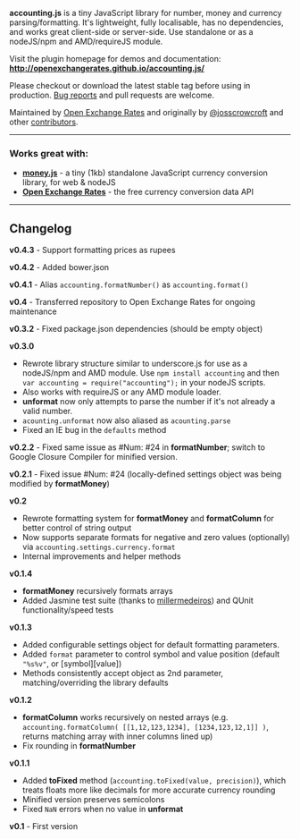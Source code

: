 **accounting.js** is a tiny JavaScript library for number, money and currency parsing/formatting. It's lightweight, fully localisable, has no dependencies, and works great client-side or server-side. Use standalone or as a nodeJS/npm and AMD/requireJS module.

Visit the plugin homepage for demos and documentation: **http://openexchangerates.github.io/accounting.js/**

Please checkout or download the latest stable tag before using in production. [Bug reports](https://github.com/openexchangerates/accounting.js/issues) and pull requests are welcome.

Maintained by [Open Exchange Rates](https://openexchangerates.org "Free reliable exchange rates/currency conversion data API") and originally by [@josscrowcroft](http://twitter.com/josscrowcroft) and other [contributors](https://github.com/openexchangerates/accounting.js/contributors).

---

### Works great with:

* **[money.js](http://openexchangerates.github.com/money.js "JavaScript and NodeJS Currency Conversion Library")** - a tiny (1kb) standalone JavaScript currency conversion library, for web & nodeJS
* **[Open Exchange Rates](https://openexchangerates.org "realtime and historical exchange rates/currency conversion data API")** - the free currency conversion data API

---

## Changelog

**v0.4.3** - Support formatting prices as rupees

**v0.4.2** - Added bower.json

**v0.4.1** - Alias `accounting.formatNumber()` as `accounting.format()`

**v0.4** - Transferred repository to Open Exchange Rates for ongoing maintenance

**v0.3.2** - Fixed package.json dependencies (should be empty object)

**v0.3.0**
* Rewrote library structure similar to underscore.js for use as a nodeJS/npm and AMD module. Use `npm install accounting` and then `var accounting = require("accounting");` in your nodeJS scripts. 
* Also works with requireJS or any AMD module loader.
* **unformat** now only attempts to parse the number if it's not already a valid number. 
* `acounting.unformat` now also aliased as `acounting.parse`
* Fixed an IE bug in the `defaults` method

**v0.2.2** - Fixed same issue as \#Num: #24 in **formatNumber**; switch to Google Closure Compiler for minified version.

**v0.2.1** - Fixed issue \#Num: #24 (locally-defined settings object was being modified by **formatMoney**)

**v0.2**
* Rewrote formatting system for **formatMoney** and **formatColumn** for better control of string output
* Now supports separate formats for negative and zero values (optionally) via `accounting.settings.currency.format`
* Internal improvements and helper methods

**v0.1.4**
* **formatMoney** recursively formats arrays
* Added Jasmine test suite (thanks to [millermedeiros](https://github.com/millermedeiros)) and QUnit functionality/speed tests

**v0.1.3**
* Added configurable settings object for default formatting parameters.
* Added `format` parameter to control symbol and value position (default `"%s%v"`, or [symbol][value])
* Methods consistently accept object as 2nd parameter, matching/overriding the library defaults

**v0.1.2**
* **formatColumn** works recursively on nested arrays (e.g. `accounting.formatColumn( [[1,12,123,1234], [1234,123,12,1]] )`, returns matching array with inner columns lined up)
* Fix rounding in **formatNumber**

**v0.1.1**
* Added **toFixed** method (`accounting.toFixed(value, precision)`), which treats floats more like decimals for more accurate currency rounding
* Minified version preserves semicolons
* Fixed `NaN` errors when no value in **unformat**

**v0.1** - First version
